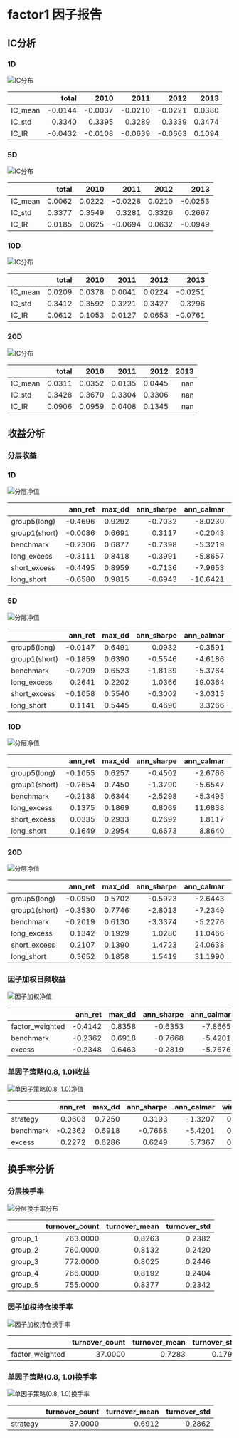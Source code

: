 # factor1 因子报告
## IC分析
### 1D
![IC分布](IC/factor1_1D.svg)

|         |   total |    2010 |    2011 |    2012 |   2013 |
|:--------|--------:|--------:|--------:|--------:|-------:|
| IC_mean | -0.0144 | -0.0037 | -0.0210 | -0.0221 | 0.0380 |
| IC_std  |  0.3340 |  0.3395 |  0.3289 |  0.3339 | 0.3474 |
| IC_IR   | -0.0432 | -0.0108 | -0.0639 | -0.0663 | 0.1094 |

### 5D
![IC分布](IC/factor1_5D.svg)

|         |   total |   2010 |    2011 |   2012 |    2013 |
|:--------|--------:|-------:|--------:|-------:|--------:|
| IC_mean |  0.0062 | 0.0222 | -0.0228 | 0.0210 | -0.0253 |
| IC_std  |  0.3377 | 0.3549 |  0.3281 | 0.3326 |  0.2667 |
| IC_IR   |  0.0185 | 0.0625 | -0.0694 | 0.0632 | -0.0949 |

### 10D
![IC分布](IC/factor1_10D.svg)

|         |   total |   2010 |   2011 |   2012 |    2013 |
|:--------|--------:|-------:|-------:|-------:|--------:|
| IC_mean |  0.0209 | 0.0378 | 0.0041 | 0.0224 | -0.0251 |
| IC_std  |  0.3412 | 0.3592 | 0.3221 | 0.3427 |  0.3296 |
| IC_IR   |  0.0612 | 0.1053 | 0.0127 | 0.0653 | -0.0761 |

### 20D
![IC分布](IC/factor1_20D.svg)

|         |   total |   2010 |   2011 |   2012 |   2013 |
|:--------|--------:|-------:|-------:|-------:|-------:|
| IC_mean |  0.0311 | 0.0352 | 0.0135 | 0.0445 |    nan |
| IC_std  |  0.3428 | 0.3670 | 0.3304 | 0.3306 |    nan |
| IC_IR   |  0.0906 | 0.0959 | 0.0408 | 0.1345 |    nan |

<div style="page-break-after: always;"></div>

## 收益分析
### 分层收益
### 1D
![分层净值](net_value/factor1_1D.svg)

|               |   ann_ret |   max_dd |   ann_sharpe |   ann_calmar |   win_rate |   avg_win_ret |   avg_loss_ret |   profit_loss_ratio |   ann_vol |
|:--------------|----------:|---------:|-------------:|-------------:|-----------:|--------------:|---------------:|--------------------:|----------:|
| group5(long)  |   -0.4696 |   0.9292 |      -0.7032 |      -8.0230 |     0.4791 |        0.0316 |        -0.0324 |              0.9753 |    0.6236 |
| group1(short) |   -0.0086 |   0.6691 |       0.3117 |      -0.2043 |     0.4880 |        0.0353 |        -0.0320 |              1.1009 |    0.6511 |
| benchmark     |   -0.2306 |   0.6877 |      -0.7398 |      -5.3219 |     0.4740 |        0.0150 |        -0.0151 |              0.9887 |    0.2952 |
| long_excess   |   -0.3111 |   0.8418 |      -0.3991 |      -5.8657 |     0.4867 |        0.0279 |        -0.0281 |              0.9908 |    0.5515 |
| short_excess  |   -0.4495 |   0.8959 |      -0.7136 |      -7.9653 |     0.4702 |        0.0305 |        -0.0302 |              1.0091 |    0.5905 |
| long_short    |   -0.6580 |   0.9815 |      -0.6943 |     -10.6421 |     0.4880 |        0.0453 |        -0.0481 |              0.9409 |    0.9239 |

### 5D
![分层净值](net_value/factor1_5D.svg)

|               |   ann_ret |   max_dd |   ann_sharpe |   ann_calmar |   win_rate |   avg_win_ret |   avg_loss_ret |   profit_loss_ratio |   ann_vol |
|:--------------|----------:|---------:|-------------:|-------------:|-----------:|--------------:|---------------:|--------------------:|----------:|
| group5(long)  |   -0.0147 |   0.6491 |       0.0932 |      -0.3591 |     0.4841 |        0.0152 |        -0.0141 |              1.0815 |    0.2896 |
| group1(short) |   -0.1859 |   0.6390 |      -0.5546 |      -4.6186 |     0.4904 |        0.0144 |        -0.0152 |              0.9521 |    0.2933 |
| benchmark     |   -0.2209 |   0.6523 |      -1.8139 |      -5.3764 |     0.4637 |        0.0063 |        -0.0072 |              0.8718 |    0.1327 |
| long_excess   |    0.2641 |   0.2202 |       1.0366 |      19.0364 |     0.4994 |        0.0140 |        -0.0118 |              1.1828 |    0.2582 |
| short_excess  |   -0.1058 |   0.5540 |      -0.3002 |      -3.0315 |     0.4955 |        0.0129 |        -0.0133 |              0.9709 |    0.2598 |
| long_short    |    0.1141 |   0.5445 |       0.4690 |       3.3266 |     0.5146 |        0.0207 |        -0.0204 |              1.0148 |    0.4045 |

### 10D
![分层净值](net_value/factor1_10D.svg)

|               |   ann_ret |   max_dd |   ann_sharpe |   ann_calmar |   win_rate |   avg_win_ret |   avg_loss_ret |   profit_loss_ratio |   ann_vol |
|:--------------|----------:|---------:|-------------:|-------------:|-----------:|--------------:|---------------:|--------------------:|----------:|
| group5(long)  |   -0.1055 |   0.6257 |      -0.4502 |      -2.6766 |     0.4692 |        0.0104 |        -0.0098 |              1.0528 |    0.2023 |
| group1(short) |   -0.2654 |   0.7450 |      -1.3790 |      -5.6547 |     0.4474 |        0.0106 |        -0.0106 |              0.9956 |    0.2079 |
| benchmark     |   -0.2138 |   0.6344 |      -2.5298 |      -5.3495 |     0.4154 |        0.0048 |        -0.0050 |              0.9563 |    0.0933 |
| long_excess   |    0.1375 |   0.1869 |       0.8069 |      11.6838 |     0.5167 |        0.0092 |        -0.0087 |              1.0638 |    0.1797 |
| short_excess  |    0.0335 |   0.2933 |       0.2692 |       1.8117 |     0.5115 |        0.0095 |        -0.0096 |              0.9960 |    0.1880 |
| long_short    |    0.1649 |   0.2954 |       0.6673 |       8.8640 |     0.5192 |        0.0149 |        -0.0145 |              1.0289 |    0.2931 |

### 20D
![分层净值](net_value/factor1_20D.svg)

|               |   ann_ret |   max_dd |   ann_sharpe |   ann_calmar |   win_rate |   avg_win_ret |   avg_loss_ret |   profit_loss_ratio |   ann_vol |
|:--------------|----------:|---------:|-------------:|-------------:|-----------:|--------------:|---------------:|--------------------:|----------:|
| group5(long)  |   -0.0950 |   0.5702 |      -0.5923 |      -2.6443 |     0.4351 |        0.0081 |        -0.0069 |              1.1810 |    0.1496 |
| group1(short) |   -0.3530 |   0.7746 |      -2.8013 |      -7.2349 |     0.3831 |        0.0080 |        -0.0077 |              1.0402 |    0.1512 |
| benchmark     |   -0.2019 |   0.6130 |      -3.3374 |      -5.2276 |     0.3831 |        0.0034 |        -0.0035 |              0.9591 |    0.0669 |
| long_excess   |    0.1342 |   0.1929 |       1.0280 |      11.0466 |     0.4922 |        0.0072 |        -0.0060 |              1.2138 |    0.1308 |
| short_excess  |    0.2107 |   0.1390 |       1.4723 |      24.0638 |     0.5649 |        0.0067 |        -0.0069 |              0.9749 |    0.1362 |
| long_short    |    0.3652 |   0.1858 |       1.5419 |      31.1990 |     0.5325 |        0.0114 |        -0.0102 |              1.1238 |    0.2173 |

<div style="page-break-after: always;"></div>

### 因子加权日频收益
![因子加权净值](net_value/factor1_factor_weighted.svg)

|                 |   ann_ret |   max_dd |   ann_sharpe |   ann_calmar |   win_rate |   avg_win_ret |   avg_loss_ret |   profit_loss_ratio |   ann_vol |
|:----------------|----------:|---------:|-------------:|-------------:|-----------:|--------------:|---------------:|--------------------:|----------:|
| factor_weighted |   -0.4142 |   0.8358 |      -0.6353 |      -7.8665 |     0.4685 |        0.0233 |        -0.0233 |              1.0004 |    0.5797 |
| benchmark       |   -0.2362 |   0.6918 |      -0.7668 |      -5.4201 |     0.4724 |        0.0149 |        -0.0151 |              0.9909 |    0.2946 |
| excess          |   -0.2348 |   0.6463 |      -0.2819 |      -5.7676 |     0.4737 |        0.0163 |        -0.0157 |              1.0350 |    0.5066 |

### 单因子策略(0.8, 1.0)收益
![单因子策略(0.8, 1.0)净值](net_value/factor1_quantile.svg)

|           |   ann_ret |   max_dd |   ann_sharpe |   ann_calmar |   win_rate |   avg_win_ret |   avg_loss_ret |   profit_loss_ratio |   ann_vol |
|:----------|----------:|---------:|-------------:|-------------:|-----------:|--------------:|---------------:|--------------------:|----------:|
| strategy  |   -0.0603 |   0.7250 |       0.3193 |      -1.3207 |     0.5006 |        0.0333 |        -0.0312 |              1.0654 |    0.8381 |
| benchmark |   -0.2362 |   0.6918 |      -0.7668 |      -5.4201 |     0.4724 |        0.0149 |        -0.0151 |              0.9909 |    0.2946 |
| excess    |    0.2272 |   0.6286 |       0.6249 |       5.7367 |     0.5109 |        0.0297 |        -0.0271 |              1.0990 |    0.7903 |

<div style="page-break-after: always;"></div>

## 换手率分析
### 分层换手率
![分层换手率分布](turnover/factor1_group.svg)

|         |   turnover_count |   turnover_mean |   turnover_std |
|:--------|-----------------:|----------------:|---------------:|
| group_1 |         763.0000 |          0.8263 |         0.2382 |
| group_2 |         760.0000 |          0.8132 |         0.2420 |
| group_3 |         772.0000 |          0.8025 |         0.2446 |
| group_4 |         766.0000 |          0.8192 |         0.2404 |
| group_5 |         755.0000 |          0.8377 |         0.2342 |

<div style="page-break-after: always;"></div>

### 因子加权持仓换手率
![因子加权持仓换手率](turnover/factor1_factor_weighted.svg)

|                 |   turnover_count |   turnover_mean |   turnover_std |
|:----------------|-----------------:|----------------:|---------------:|
| factor_weighted |          37.0000 |          0.7283 |         0.1792 |

### 单因子策略(0.8, 1.0)换手率
![单因子策略(0.8, 1.0)换手率](turnover/factor1_quantile.svg)

|          |   turnover_count |   turnover_mean |   turnover_std |
|:---------|-----------------:|----------------:|---------------:|
| strategy |          37.0000 |          0.6912 |         0.2862 |

<div style="page-break-after: always;"></div>

